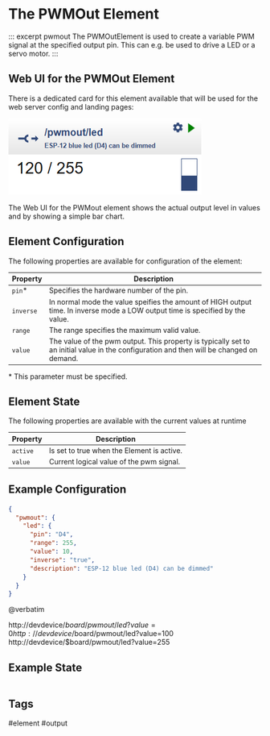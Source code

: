 # The PWMOut Element

::: excerpt pwmout
The PWMOutElement is used to create a variable PWM signal at the specified output pin.
This can e.g. be used to drive a LED or a servo motor.
:::


## Web UI for the PWMOut Element

There is a dedicated card for this element available that will be used for the web server config and landing pages:

![PWMOut Web UI](/elements/pwmoutui.png)

The Web UI for the PWMout element shows the actual output level in values and by showing a simple bar chart.

## Element Configuration

The following properties are available for configuration of the element:

| Property  | Description |
| ---       | --- |
| `pin`*    | Specifies the hardware number of the pin.
| `inverse` | In normal mode the value speifies the amount of HIGH output time. In inverse mode a LOW output time is specified by the value.
| `range`   | The range specifies the maximum valid value.
| `value`   | The value of the pwm output. This property is typically set to an initial value in the configuration and then will be changed on demand.

\* This parameter must be specified.

## Element State

The following properties are available with the current values at runtime

| Property | Description |
| ---      | --- |
| `active` | Is set to true when the Element is active.
| `value`  | Current logical value of the pwm signal.

## Example Configuration

```JSON
{
  "pwmout": {
    "led": {
      "pin": "D4",
      "range": 255,
      "value": 10,
      "inverse": "true",
      "description": "ESP-12 blue led (D4) can be dimmed"
    }
  }
}
```

@verbatim

http://devdevice/$board/pwmout/led?value=0
http://devdevice/$board/pwmout/led?value=100
http://devdevice/$board/pwmout/led?value=255


## Example State

```JSON
```

## Tags
#element #output
